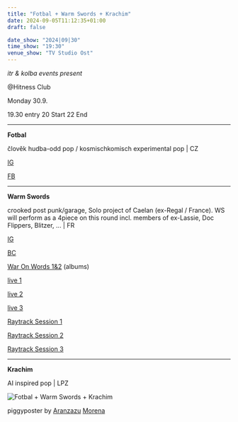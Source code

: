 ```yaml
---
title: "Fotbal + Warm Swords + Krachim"
date: 2024-09-05T11:12:35+01:00
draft: false

date_show: "2024|09|30"
time_show: "19:30"
venue_show: "TV Studio Ost"
---
```


_itr & kolba events present_

@Hitness Club

Monday 30.9.

19.30 entry
20 Start
22 End

---

**Fotbal**

člověk hudba-odd pop / kosmischkomisch experimental pop | CZ

[IG](https://www.instagram.com/fotbal_band/)

[FB](https://fotbal668.bandcamp.com)

---

**Warm Swords**

crooked post punk/garage, Solo project of Caelan (ex-Regal / France). WS will perform as a 4piece on this round incl. members of ex-Lassie, Doc Flippers, Blitzer, ... | FR

[IG](https://www.instagram.com/warm.swords/)

[BC](https://warmswords.bandcamp.com)

[War On Words 1&2](https://ubac.bandcamp.com/album/war-on-words-1-2) (albums)

[live 1](https://youtu.be/PBt8o0cPdZ4?si=WWWXETVzyWJWRNgG)

[live 2](https://youtu.be/yyLccnUtcmQ?si=FVPqir3pRc3HVHCg)

[live 3](https://youtu.be/qt7C56okjrE?si=6D5xROT810RnmiOT)

[Raytrack Session 1](https://youtu.be/QDklcvsmazE?si=gsP688hx8jpZRmLJ)

[Raytrack Session 2](https://youtu.be/24XPtGch7rA?si=RcbVl5yrbG8EbwLw)

[Raytrack Session 3](https://youtu.be/qdn7CkUOm9Y?si=7eoOkbYlkLJVR0Ab)

---

**Krachim**

AI inspired pop | LPZ

![Fotbal + Warm Swords + Krachim](../../posters/2024-10-01.jpg)

piggyposter by [Aranzazu](https://aranzazumoena.com/) [Morena](https://www.instagram.com/aranzazumoena)
